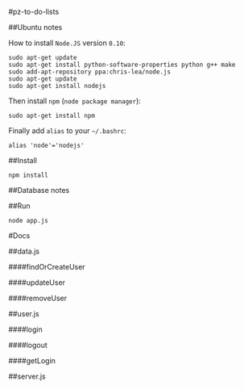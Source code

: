 #pz-to-do-lists

##Ubuntu notes

How to install `Node.JS` version `0.10`:

	sudo apt-get update
	sudo apt-get install python-software-properties python g++ make
	sudo add-apt-repository ppa:chris-lea/node.js
	sudo apt-get update
	sudo apt-get install nodejs

Then install `npm` (`node package manager`):

	sudo apt-get install npm

Finally add `alias` to your `~/.bashrc`:

	alias 'node'='nodejs'

##Install

	npm install

##Database notes

##Run

	node app.js

#Docs

##data.js

####findOrCreateUser

####updateUser

####removeUser

##user.js

####login

####logout

####getLogin

##server.js